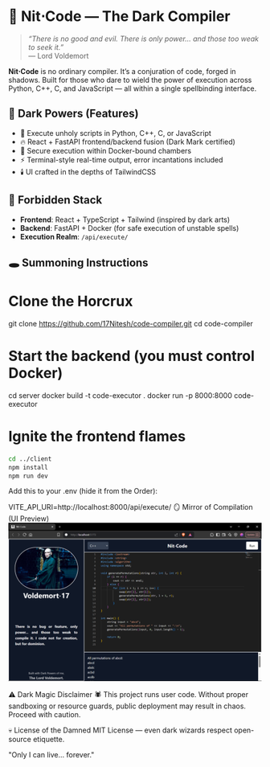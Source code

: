 # 🐍 Nit⋅Code — The Dark Compiler

> *“There is no good and evil. There is only power... and those too weak to seek it.”*  
> — Lord Voldemort

**Nit⋅Code** is no ordinary compiler. It’s a conjuration of code, forged in shadows. Built for those who dare to wield the power of execution across Python, C++, C, and JavaScript — all within a single spellbinding interface.

## 🧪 Dark Powers (Features)

- 🧠 Execute unholy scripts in Python, C++, C, or JavaScript
- 🔥 React + FastAPI frontend/backend fusion (Dark Mark certified)
- 🐉 Secure execution within Docker-bound chambers
- ⚡ Terminal-style real-time output, error incantations included
- 🕯️ UI crafted in the depths of TailwindCSS

## 🦴 Forbidden Stack

- **Frontend**: React + TypeScript + Tailwind (inspired by dark arts)
- **Backend**: FastAPI + Docker (for safe execution of unstable spells)
- **Execution Realm**: `/api/execute/`

## 🕳️ Summoning Instructions

# Clone the Horcrux
git clone https://github.com/17Nitesh/code-compiler.git
cd code-compiler

# Start the backend (you must control Docker)
cd server
docker build -t code-executor .
docker run -p 8000:8000 code-executor

# Ignite the frontend flames
```bash
cd ../client
npm install
npm run dev
```
Add this to your .env (hide it from the Order):

VITE_API_URI=http://localhost:8000/api/execute/
🪞 Mirror of Compilation (UI Preview)
![UI Preview](Screenshot%20%28285%29.png)



⚠️ Dark Magic Disclaimer
🕷️ This project runs user code. Without proper sandboxing or resource guards, public deployment may result in chaos. Proceed with caution.

💀 License of the Damned
MIT License — even dark wizards respect open-source etiquette.

"Only I can live... forever."
